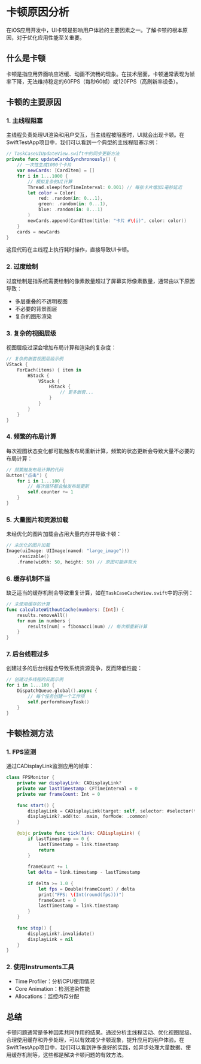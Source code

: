 # 卡顿原因分析

在iOS应用开发中，UI卡顿是影响用户体验的主要因素之一。了解卡顿的根本原因，对于优化应用性能至关重要。

## 什么是卡顿

卡顿是指应用界面响应迟缓、动画不流畅的现象。在技术层面，卡顿通常表现为帧率下降，无法维持稳定的60FPS（每秒60帧）或120FPS（高刷新率设备）。

## 卡顿的主要原因

### 1. 主线程阻塞

主线程负责处理UI渲染和用户交互，当主线程被阻塞时，UI就会出现卡顿。在SwiftTestApp项目中，我们可以看到一个典型的主线程阻塞示例：

```swift
// TaskCaseUIUpdateView.swift中的同步更新方法
private func updateCardsSynchronously() {
    // 一次性生成1000个卡片
    var newCards: [CardItem] = []
    for i in 1...1000 {
        // 模拟复杂的UI计算
        Thread.sleep(forTimeInterval: 0.001) // 每张卡片增加1毫秒延迟
        let color = Color(
            red: .random(in: 0...1),
            green: .random(in: 0...1),
            blue: .random(in: 0...1)
        )
        newCards.append(CardItem(title: "卡片 #\(i)", color: color))
    }
    cards = newCards
}
```

这段代码在主线程上执行耗时操作，直接导致UI卡顿。

### 2. 过度绘制

过度绘制是指系统需要绘制的像素数量超过了屏幕实际像素数量，通常由以下原因导致：

- 多层重叠的不透明视图
- 不必要的背景图层
- 复杂的图形渲染

### 3. 复杂的视图层级

视图层级过深会增加布局计算和渲染的复杂度：

```swift
// 复杂的嵌套视图层级示例
VStack {
    ForEach(items) { item in
        HStack {
            VStack {
                HStack {
                    // 更多嵌套...
                }
            }
        }
    }
}
```

### 4. 频繁的布局计算

每次视图状态变化都可能触发布局重新计算，频繁的状态更新会导致大量不必要的布局计算：

```swift
// 频繁触发布局计算的代码
Button("点击") {
    for i in 1...100 {
        // 每次循环都会触发布局更新
        self.counter += 1
    }
}
```

### 5. 大量图片和资源加载

未经优化的图片加载会占用大量内存并导致卡顿：

```swift
// 未优化的图片加载
Image(uiImage: UIImage(named: "large_image")!)
    .resizable()
    .frame(width: 50, height: 50) // 原图可能非常大
```

### 6. 缓存机制不当

缺乏适当的缓存机制会导致重复计算，如在`TaskCaseCacheView.swift`中的示例：

```swift
// 未使用缓存的计算
func calculateWithoutCache(numbers: [Int]) {
    results.removeAll()
    for num in numbers {
        results[num] = fibonacci(num) // 每次都重新计算
    }
}
```

### 7. 后台线程过多

创建过多的后台线程会导致系统资源竞争，反而降低性能：

```swift
// 创建过多线程的反面示例
for i in 1...100 {
    DispatchQueue.global().async {
        // 每个任务创建一个工作项
        self.performHeavyTask()
    }
}
```

## 卡顿检测方法

### 1. FPS监测

通过CADisplayLink监测应用的帧率：

```swift
class FPSMonitor {
    private var displayLink: CADisplayLink?
    private var lastTimestamp: CFTimeInterval = 0
    private var frameCount: Int = 0
    
    func start() {
        displayLink = CADisplayLink(target: self, selector: #selector(tick))
        displayLink?.add(to: .main, forMode: .common)
    }
    
    @objc private func tick(link: CADisplayLink) {
        if lastTimestamp == 0 {
            lastTimestamp = link.timestamp
            return
        }
        
        frameCount += 1
        let delta = link.timestamp - lastTimestamp
        
        if delta >= 1.0 {
            let fps = Double(frameCount) / delta
            print("FPS: \(Int(round(fps)))")
            frameCount = 0
            lastTimestamp = link.timestamp
        }
    }
    
    func stop() {
        displayLink?.invalidate()
        displayLink = nil
    }
}
```

### 2. 使用Instruments工具

- Time Profiler：分析CPU使用情况
- Core Animation：检测渲染性能
- Allocations：监控内存分配

## 总结

卡顿问题通常是多种因素共同作用的结果。通过分析主线程活动、优化视图层级、合理使用缓存和异步处理，可以有效减少卡顿现象，提升应用的用户体验。在SwiftTestApp项目中，我们可以看到许多良好的实践，如异步处理大量数据、使用缓存机制等，这些都是解决卡顿问题的有效方法。
